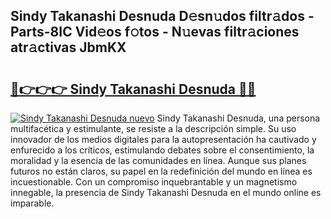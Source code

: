 ## Sindy Takanashi Desnuda D𝚎sn𝚞dos filtr𝚊dos - Parts-8IC Vid𝚎os f𝚘tos - N𝚞evas filtr𝚊ciones atr𝚊ctivas JbmKX

# <h2><a href="http://mbazhp.tromn.icu/?c=Sindy+Takanashi+Desnuda">🔗👉👉👉 Sindy Takanashi Desnuda 🔗🔗</a></h2>

[![Sindy Takanashi Desnuda nuevo](https://i.imgur.com/pEAQMta.gif)](http://mbazhp.tromn.icu/?c=Sindy+Takanashi+Desnuda)
Sindy Takanashi Desnuda, una persona multifacética y estimulante, se resiste a la descripción simple. Su uso innovador de los medios digitales para la autopresentación ha cautivado y enfurecido a los críticos, estimulando debates sobre el consentimiento, la moralidad y la esencia de las comunidades en línea. Aunque sus planes futuros no están claros, su papel en la redefinición del mundo en línea es incuestionable. Con un compromiso inquebrantable y un magnetismo innegable, la presencia de Sindy Takanashi Desnuda en el mundo online es imparable.
